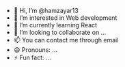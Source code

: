 - 👋 Hi, I’m @hamzayar13
- 👀 I’m interested in Web development
- 🌱 I’m currently learning React 
- 💞️ I’m looking to collaborate on ...
- 📫 You can contact me through email
- 😄 Pronouns: ...
- ⚡ Fun fact: ...

<!---
hamzayar13/hamzayar13 is a ✨ special ✨ repository because its `README.md` (this file) appears on your GitHub profile.
You can click the Preview link to take a look at your changes.
--->
